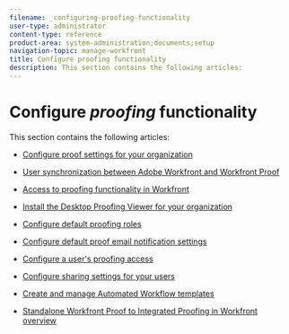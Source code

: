 ```yaml
---
filename: _configuring-proofing-functionality
user-type: administrator
content-type: reference
product-area: system-administration;documents;setup
navigation-topic: manage-workfront
title: Configure proofing functionality
description: This section contains the following articles:
---
```


# Configure *proofing* functionality

This section contains the following articles:

* [Configure proof settings for your organization](../../../administration-and-setup/manage-workfront/configure-proofing/configure-proofing-organization.md) 
* [User synchronization between Adobe Workfront and Workfront Proof](../../../administration-and-setup/manage-workfront/configure-proofing/user-sync-proofing.md) 
* [Access to proofing functionality in Workfront](../../../administration-and-setup/manage-workfront/configure-proofing/access-to-proofing-functionality.md) 
* [Install the Desktop Proofing Viewer for your organization](../../../administration-and-setup/manage-workfront/configure-proofing/install-desktop-proofing-viewer-org.md) 
* [Configure default proofing roles](../../../administration-and-setup/manage-workfront/configure-proofing/configure-default-proofing-roles.md) 
* [Configure default proof email notification settings](../../../administration-and-setup/manage-workfront/configure-proofing/configure-default-proof-email-notification-settings.md) 
* [Configure a user's proofing access](../../../administration-and-setup/manage-workfront/configure-proofing/configure-a-users-proofing-access.md) 
* [Configure sharing settings for your users](../../../administration-and-setup/manage-workfront/configure-proofing/configure-sharing-settings-users.md) 
* [Create and manage Automated Workflow templates](../../../administration-and-setup/manage-workfront/configure-proofing/create-manage-automated-workflow-templates.md)

  <!--
  <li data-mc-conditions="QuicksilverOrClassic.Draft mode"><a href="../../../administration-and-setup/manage-workfront/configure-proofing/move-to-proofing-in-workfront.md" class="MCXref xref" xrefformat="{para}">Standalone Workfront Proof to Integrated Proofing in Workfront overview</a> </li>
  -->

* [Standalone Workfront Proof to Integrated Proofing in Workfront overview](../../../administration-and-setup/manage-workfront/configure-proofing/move-to-proofing-in-workfront.md)

